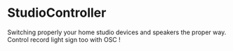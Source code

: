 # StudioController
Switching properly your home studio devices and speakers the proper way. Control record light sign too with OSC !
